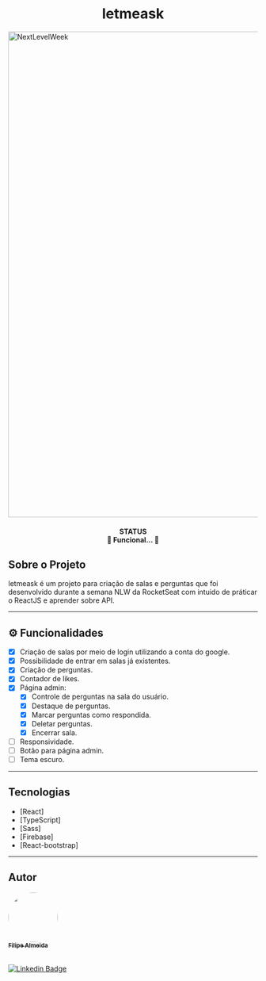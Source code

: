 <h1 align="center">letmeask</h1>

<img width="980" alt="NextLevelWeek" title="#letmeask" src="https://i.imgur.com/zRvspZ2.gif" />

<h4 align="center" strong> 
  STATUS<br>
  🚧  Funcional...  🚧
</h4>

<h2 strong> Sobre o Projeto </h2>
<p>letmeask é um projeto para criação de salas e perguntas que foi desenvolvido durante a semana NLW da RocketSeat com intuido de práticar o ReactJS e aprender sobre API. </p>
<hr>

<h2> ⚙️ Funcionalidades </h2>

- [x] Criação de salas por meio de login utilizando a conta do google.
- [x] Possibilidade de entrar em salas já existentes.
- [x] Criação de perguntas.
- [x] Contador de likes.
- [x] Página admin:
  - [x] Controle de perguntas na sala do usuário.
  - [x] Destaque de perguntas.
  - [x] Marcar perguntas como respondida.
  - [x] Deletar perguntas.
  - [x] Encerrar sala.
 
- [ ] Responsividade.
- [ ] Botão para página admin.
- [ ] Tema escuro.
<hr>

<h2 strong> Tecnologias </h2>

* [React]
* [TypeScript] 
* [Sass]
* [Firebase]
* [React-bootstrap]

<hr>

<h2> Autor </h2>

<a href="https://www.linkedin.com/in/filipe-almeida-amaral/">
 <img style="border-radius: 50%;" src="https://avatars.githubusercontent.com/u/63127594?s=400&v=4" width="100px;" alt=""/>
 <br />
 <sub><b>Filipe Almeida</b></sub></a> <a href="https://www.linkedin.com/in/filipe-almeida-amaral/"></a>
 
<br>[![Linkedin Badge](https://img.shields.io/badge/-Filipe&nbsp;Almeida-blue?style=flat-square&logo=Linkedin&logoColor=white&link=https://www.linkedin.com/in/filipe-almeida-amaral/)](https://www.linkedin.com/in/filipe-almeida-amaral/)
